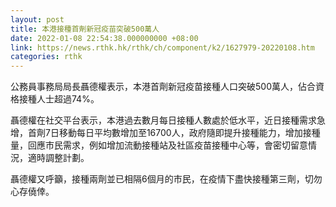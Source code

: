 ```yaml
---
layout: post
title: 本港接種首劑新冠疫苗突破500萬人
date: 2022-01-08 22:54:38.000000000 +08:00
link: https://news.rthk.hk/rthk/ch/component/k2/1627979-20220108.htm
categories: rthk
---
```


公務員事務局局長聶德權表示，本港首劑新冠疫苗接種人口突破500萬人，佔合資格接種人士超過74%。

聶德權在社交平台表示，本港過去數月每日接種人數處於低水平，近日接種需求急增，首劑7日移動每日平均數增加至16700人，政府隨即提升接種能力，增加接種量，回應市民需求，例如增加流動接種站及社區疫苗接種中心等，會密切留意情況，適時調整計劃。

聶德權又呼籲，接種兩劑並已相隔6個月的市民，在疫情下盡快接種第三劑，切勿心存僥倖。
